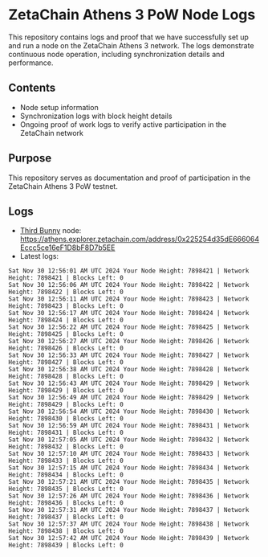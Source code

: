 # ZetaChain Athens 3 PoW Node Logs
This repository contains logs and proof that we have successfully set up and run a node on the ZetaChain Athens 3 network. The logs demonstrate continuous node operation, including synchronization details and performance.

## Contents
- Node setup information
- Synchronization logs with block height details
- Ongoing proof of work logs to verify active participation in the ZetaChain network

## Purpose
This repository serves as documentation and proof of participation in the ZetaChain Athens 3 PoW testnet.

## Logs

- [Third Bunny](https://thirdbunny.xyz/) node: https://athens.explorer.zetachain.com/address/0x225254d35dE666064Eccc5ce16eF1D8bF8D7b5EE
- Latest logs:
```
Sat Nov 30 12:56:01 AM UTC 2024 Your Node Height: 7898421 | Network Height: 7898421 | Blocks Left: 0
Sat Nov 30 12:56:06 AM UTC 2024 Your Node Height: 7898422 | Network Height: 7898422 | Blocks Left: 0
Sat Nov 30 12:56:11 AM UTC 2024 Your Node Height: 7898423 | Network Height: 7898423 | Blocks Left: 0
Sat Nov 30 12:56:17 AM UTC 2024 Your Node Height: 7898424 | Network Height: 7898424 | Blocks Left: 0
Sat Nov 30 12:56:22 AM UTC 2024 Your Node Height: 7898425 | Network Height: 7898425 | Blocks Left: 0
Sat Nov 30 12:56:27 AM UTC 2024 Your Node Height: 7898426 | Network Height: 7898426 | Blocks Left: 0
Sat Nov 30 12:56:33 AM UTC 2024 Your Node Height: 7898427 | Network Height: 7898427 | Blocks Left: 0
Sat Nov 30 12:56:38 AM UTC 2024 Your Node Height: 7898428 | Network Height: 7898428 | Blocks Left: 0
Sat Nov 30 12:56:43 AM UTC 2024 Your Node Height: 7898429 | Network Height: 7898429 | Blocks Left: 0
Sat Nov 30 12:56:49 AM UTC 2024 Your Node Height: 7898429 | Network Height: 7898429 | Blocks Left: 0
Sat Nov 30 12:56:54 AM UTC 2024 Your Node Height: 7898430 | Network Height: 7898430 | Blocks Left: 0
Sat Nov 30 12:56:59 AM UTC 2024 Your Node Height: 7898431 | Network Height: 7898431 | Blocks Left: 0
Sat Nov 30 12:57:05 AM UTC 2024 Your Node Height: 7898432 | Network Height: 7898432 | Blocks Left: 0
Sat Nov 30 12:57:10 AM UTC 2024 Your Node Height: 7898433 | Network Height: 7898433 | Blocks Left: 0
Sat Nov 30 12:57:15 AM UTC 2024 Your Node Height: 7898434 | Network Height: 7898434 | Blocks Left: 0
Sat Nov 30 12:57:21 AM UTC 2024 Your Node Height: 7898435 | Network Height: 7898435 | Blocks Left: 0
Sat Nov 30 12:57:26 AM UTC 2024 Your Node Height: 7898436 | Network Height: 7898436 | Blocks Left: 0
Sat Nov 30 12:57:31 AM UTC 2024 Your Node Height: 7898437 | Network Height: 7898437 | Blocks Left: 0
Sat Nov 30 12:57:37 AM UTC 2024 Your Node Height: 7898438 | Network Height: 7898438 | Blocks Left: 0
Sat Nov 30 12:57:42 AM UTC 2024 Your Node Height: 7898439 | Network Height: 7898439 | Blocks Left: 0
```
